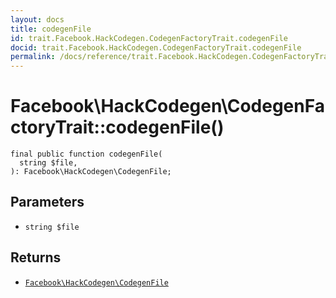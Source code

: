 ```yaml
---
layout: docs
title: codegenFile
id: trait.Facebook.HackCodegen.CodegenFactoryTrait.codegenFile
docid: trait.Facebook.HackCodegen.CodegenFactoryTrait.codegenFile
permalink: /docs/reference/trait.Facebook.HackCodegen.CodegenFactoryTrait.codegenFile.md
---
```

# Facebook\\HackCodegen\\CodegenFactoryTrait::codegenFile()




``` Hack
final public function codegenFile(
  string $file,
): Facebook\HackCodegen\CodegenFile;
```




## Parameters




* ` string $file `




## Returns




- [` Facebook\HackCodegen\CodegenFile `](<class.Facebook.HackCodegen.CodegenFile.md>)